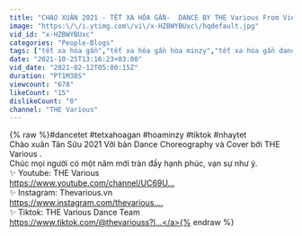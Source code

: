 ```yaml
---
title: "CHÀO XUÂN 2021 - TẾT XA HÓA GẦN-  DANCE BY THE Various From Viet Nam"
image: "https:\/\/i.ytimg.com\/vi\/x-HZBWYBUxc\/hqdefault.jpg"
vid_id: "x-HZBWYBUxc"
categories: "People-Blogs"
tags: ["tết xa hóa gần","tết xa hóa gần hòa minzy","tết xa hóa gần dance"]
date: "2021-10-25T13:16:23+03:00"
vid_date: "2021-02-12T05:00:15Z"
duration: "PT1M38S"
viewcount: "678"
likeCount: "15"
dislikeCount: "0"
channel: "THE Various"
---
```

{% raw %}#dancetet #tetxahoagan #hoaminzy #tiktok #nhaytet <br />Chào xuân Tân Sửu 2021 Vởi bản Dance Choreography và Cover bởi THE Various .<br />Chúc mọi người có một năm mới tràn đầy hạnh phúc, vạn sự như ý.<br />✨ Youtube: THE Various<br /><a rel="nofollow" target="blank" href="https://www.youtube.com/channel/UC69U...​">https://www.youtube.com/channel/UC69U...​</a><br />✨ Instagram: Thevarious.vn<br /> <a rel="nofollow" target="blank" href="https://www.instagram.com/thevarious....​">https://www.instagram.com/thevarious....​</a><br />✨ Tiktok: THE Various Dance Team<br /><a rel="nofollow" target="blank" href="https://www.tiktok.com/@thevariouss?l​...">https://www.tiktok.com/@thevariouss?l​...</a>{% endraw %}

